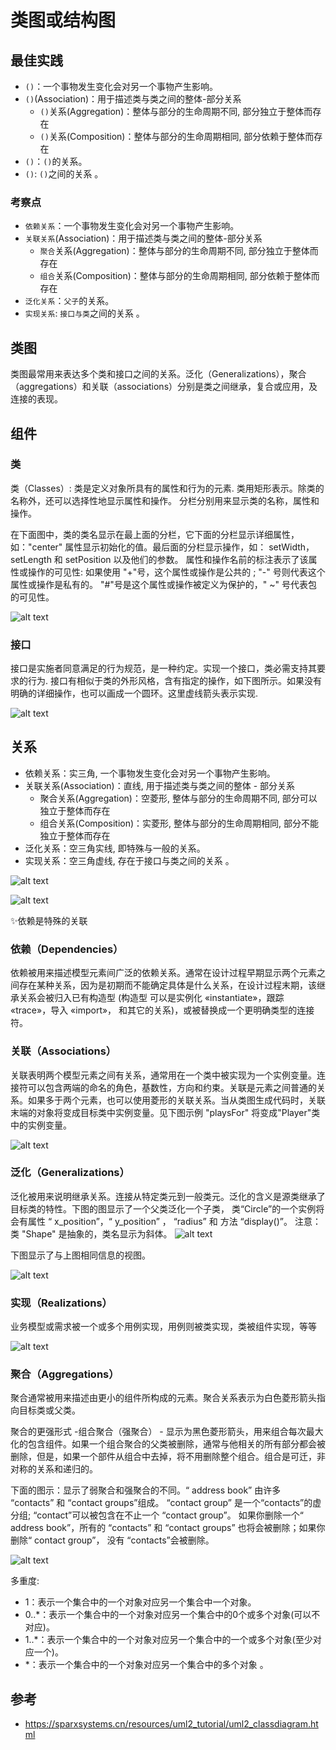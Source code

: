# 类图或结构图

## 最佳实践


- `()`：一个事物发生变化会对另一个事物产生影响。
- `()`(Association)：用于描述类与类之间的整体-部分关系
    - `()`关系(Aggregation)：整体与部分的生命周期不同, 部分独立于整体而存在
    - `()`关系(Composition)：整体与部分的生命周期相同, 部分依赖于整体而存在
- `()`：`()`的关系。
- `()`: `()`之间的关系 。

### 考察点


- `依赖关系`：一个事物发生变化会对另一个事物产生影响。
- `关联关系`(Association)：用于描述类与类之间的整体-部分关系
    - `聚合`关系(Aggregation)：整体与部分的生命周期不同, 部分独立于整体而存在
    - `组合`关系(Composition)：整体与部分的生命周期相同, 部分依赖于整体而存在
- `泛化关系`：`父子`的关系。
- `实现关系`: `接口与类`之间的关系 。


## 类图

类图最常用来表达多个类和接口之间的关系。泛化（Generalizations），聚合（aggregations）和关联（associations）分别是类之间继承，复合或应用，及连接的表现。

## 组件

### 类

类（Classes）: 类是定义对象所具有的属性和行为的元素. 类用矩形表示。除类的名称外，还可以选择性地显示属性和操作。 分栏分别用来显示类的名称，属性和操作。

在下面图中，类的类名显示在最上面的分栏，它下面的分栏显示详细属性，如："center" 属性显示初始化的值。最后面的分栏显示操作，如： setWidth，setLength 和 setPosition 以及他们的参数。 属性和操作名前的标注表示了该属性或操作的可见性: 如果使用 "+"号，这个属性或操作是公共的 ; "-" 号则代表这个属性或操作是私有的。 "#"号是这个属性或操作被定义为保护的，" ~" 号代表包的可见性。

![alt text](6计算机语言的组成和分类/类图_类.png)

### 接口

接口是实施者同意满足的行为规范，是一种约定。实现一个接口，类必需支持其要求的行为. 接口有相似于类的外形风格，含有指定的操作，如下图所示。如果没有明确的详细操作，也可以画成一个圆环。这里虚线箭头表示实现.

![alt text](6计算机语言的组成和分类/类图_接口.png)

## 关系

- 依赖关系：实三角, 一个事物发生变化会对另一个事物产生影响。
- 关联关系(Association)：直线, 用于描述类与类之间的整体 - 部分关系
    - 聚合关系(Aggregation)：空菱形, 整体与部分的生命周期不同, 部分可以独立于整体而存在
    - 组合关系(Composition)：实菱形, 整体与部分的生命周期相同, 部分不能独立于整体而存在
- 泛化关系：空三角实线, 即特殊与一般的关系。
- 实现关系：空三角虚线, 存在于接口与类之间的关系 。

![alt text](./6计算机语言的组成和分类/类图关系.png)

![alt text](./6计算机语言的组成和分类/类图关系2.png)

✨依赖是特殊的关联

### 依赖（Dependencies）

依赖被用来描述模型元素间广泛的依赖关系。通常在设计过程早期显示两个元素之间存在某种关系，因为是初期而不能确定具体是什么关系，在设计过程末期，该继承关系会被归入已有构造型 (构造型 可以是实例化 «instantiate»，跟踪 «trace»，导入 «import»， 和其它的关系)，或被替换成一个更明确类型的连接符。

### 关联（Associations）

关联表明两个模型元素之间有关系，通常用在一个类中被实现为一个实例变量。连接符可以包含两端的命名的角色，基数性，方向和约束。关联是元素之间普通的关系。如果多于两个元素，也可以使用菱形的关联关系。当从类图生成代码时，关联末端的对象将变成目标类中实例变量。见下图示例 "playsFor" 将变成"Player"类中的实例变量。

![alt text](6计算机语言的组成和分类/类图_关联.png)

### 泛化（Generalizations）

泛化被用来说明继承关系。连接从特定类元到一般类元。泛化的含义是源类继承了目标类的特性。下图的图显示了一个父类泛化一个子类， 类“Circle”的一个实例将会有属性 “ x_position”，“ y_position” ， “radius” 和 方法 “display()”。 注意：类 "Shape" 是抽象的，类名显示为斜体。
![alt text](6计算机语言的组成和分类/类图_泛化.png)

下图显示了与上图相同信息的视图。

![alt text](6计算机语言的组成和分类/类图_泛化2.png)

### 实现（Realizations）

业务模型或需求被一个或多个用例实现，用例则被类实现，类被组件实现，等等

![alt text](6计算机语言的组成和分类/类图_接口.png)

### 聚合（Aggregations）

聚合通常被用来描述由更小的组件所构成的元素。聚合关系表示为白色菱形箭头指向目标类或父类。

聚合的更强形式 -组合聚合（强聚合） - 显示为黑色菱形箭头，用来组合每次最大化的包含组件。如果一个组合聚合的父类被删除，通常与他相关的所有部分都会被删除，但是，如果一个部件从组合中去掉，将不用删除整个组合。组合是可迁，非对称的关系和递归的。

下面的图示：显示了弱聚合和强聚合的不同。“ address book” 由许多 “contacts” 和 “contact groups”组成。 “contact group” 是一个“contacts”的虚分组; “contact”可以被包含在不止一个 “contact group”。 如果你删除一个“ address book”，所有的 “contacts” 和 “contact groups” 也将会被删除；如果你删除“ contact group”， 没有 “contacts”会被删除。

![alt text](6计算机语言的组成和分类/类图_聚合.png)

多重度:

- 1：表示一个集合中的一个对象对应另一个集合中一个对象。
- 0..*：表示一个集合中的一个对象对应另一个集合中的0个或多个对象(可以不对应)。
- 1..*：表示一个集合中的一个对象对应另一个集合中的一个或多个对象(至少对应一个)。
- *：表示一个集合中的一个对象对应另一个集合中的多个对象 。

## 参考

- <https://sparxsystems.cn/resources/uml2_tutorial/uml2_classdiagram.html>
